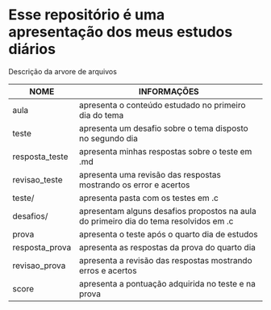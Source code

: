 # Esse repositório é uma apresentação dos meus estudos diários

Descrição da arvore de arquivos

| NOME | INFORMAÇÕES |
|---|---|
| aula<number> | apresenta o conteúdo estudado no primeiro dia do tema|
| teste | apresenta um desafio sobre o tema disposto no segundo dia|
| resposta_teste | apresenta minhas respostas sobre o teste em .md|
| revisao_teste | apresenta uma revisão das respostas mostrando os error e acertos|
| teste/ | apresenta pasta com os testes em .c|
| desafios/ | apresentam alguns desafios propostos na aula do primeiro dia do tema resolvidos em .c |
| prova | apresenta o teste após o quarto dia de estudos |
| resposta_prova| apresenta as respostas da prova do quarto dia |
| revisao_prova | apresenta a revisão das respostas mostrando erros e acertos|
| score | apresenta a pontuação adquirida no teste e na prova |
